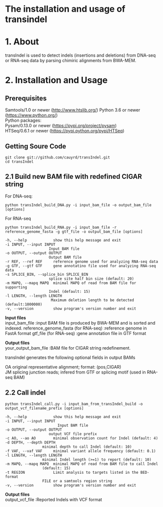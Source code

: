 # The installation and usage of transindel
# 1. About
transIndel is used to detect indels (insertions and deletions) from DNA-seq or RNA-seq data by parsing chimiric alignments from BWA-MEM.
# 2. Installation and Usage
## Prerequisites
Samtools/1.0 or newer (http://www.htslib.org/) Python 3.6 or newer (https://www.python.org/)  
Python packages:  
Pysam/0.13.0 or newer (https://pypi.org/project/pysam)  
HTSeq/0.6.1 or newer (https://pypi.python.org/pypi/HTSeq)  

## Getting Soure Code
```
git clone git://github.com/cauyrd/transIndel.git
cd transIndel
```

## 2.1 Build new BAM file with redefined CIGAR string

For DNA-seq:

```
python transIndel_build_DNA.py -i input_bam_file -o output_bam_file [options]
```

For RNA-seq

```
python transIndel_build_RNA.py -i input_bam_file -r reference_genome_fasta -g gtf_file -o output_bam_file [options]
```

```
-h, --help            show this help message and exit
-i INPUT, --input INPUT
                    Input BAM file
-o OUTPUT, --output OUTPUT
                    Output BAM file
-r REF, --ref REF     reference genome used for analyzing RNA-seq data
-g GTF, --gtf GTF     gene annotatino file used for analyzing RNA-seq data
-s SPLICE_BIN, --splice_bin SPLICE_BIN
                    splice site half bin size (default: 20)
-m MAPQ, --mapq MAPQ  minimal MAPQ of read from BAM file for supporting
                    Indel (default: 15)
-l LENGTH, --length LENGTH
                     Maximum deletion length to be detected (default:1000000)
-v, --version         show program's version number and exit
```

<b>Input files</b>  
input_bam_file   			:input BAM file is produced by BWA-MEM and is sorted and indexed.
reference_genome_fasta (for RNA-seq)    :reference genome in FastA format
gtf_file (for RNA-seq)    		:gene annotation file in GTF format

<b>Output files</b>  
your_output_bam_file			:BAM file for CIGAR string redefinement.

transIndel generates the following optional fields in output BAMs  

OA  original representative alignment; format: (pos,CIGAR)  
JM  splicing junction reads; infered from GTF or splicing motif (used in RNA-seq BAM)  

## 2.2 Call indel
```
python transIndel_call.py -i input_bam_from_transIndel_build -o output_vcf_filename_prefix [options]	
```

```
-h, --help            show this help message and exit
-i INPUT, --input INPUT
                        Input BAM file
-o OUTPUT, --output OUTPUT
                    output VCF file prefix
-c AO, --ao AO        minimal observation count for Indel (default: 4)
-d DEPTH, --depth DEPTH
                 minimal depth to call Indel (default: 10)
-f VAF, --vaf VAF     minimal variant allele frequency (default: 0.1)
-l LENGTH, --length LENGTH
                 minimal Indel length (>=1) to report (default: 10)
-m MAPQ, --mapq MAPQ  minimal MAPQ of read from BAM file to call Indel
                 (default: 15)
-t REGION             Limit analysis to targets listed in the BED-format
                 FILE or a samtools region string
-v, --version         show program's version number and exit
```

<b>Output files</b>  
output_vcf_file   			:Reported Indels with VCF format

